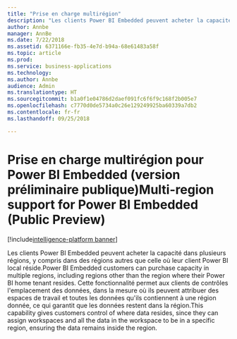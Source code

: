 ```yaml
---
title: "Prise en charge multirégion"
description: "Les clients Power BI Embedded peuvent acheter la capacité dans plusieurs régions, y compris dans des régions autres que celle où leur client Power BI local réside."
author: Annbe
manager: AnnBe
ms.date: 7/22/2018
ms.assetid: 6371166e-fb35-4e7d-b94a-68e61483a58f
ms.topic: article
ms.prod: 
ms.service: business-applications
ms.technology: 
ms.author: Annbe
audience: Admin
ms.translationtype: HT
ms.sourcegitcommit: b1a0f1e04786d2daef091fc6f6f9c168f2b005e7
ms.openlocfilehash: c7770d0de5734a0c26e129249925ba60339a7db2
ms.contentlocale: fr-fr
ms.lasthandoff: 09/25/2018

---
```

#  <a name="multi-region-support-for-power-bi-embedded-public-preview"></a><span data-ttu-id="4707a-103">Prise en charge multirégion pour Power BI Embedded (version préliminaire publique)</span><span class="sxs-lookup"><span data-stu-id="4707a-103">Multi-region support for Power BI Embedded (Public Preview)</span></span> 

[!include[intelligence-platform banner](../../includes/intelligence-platform.md)]




<span data-ttu-id="4707a-104">Les clients Power BI Embedded peuvent acheter la capacité dans plusieurs régions, y compris dans des régions autres que celle où leur client Power BI local réside.</span><span class="sxs-lookup"><span data-stu-id="4707a-104">Power BI Embedded customers can purchase capacity in multiple regions, including regions other than the region where their Power BI home tenant resides.</span></span> <span data-ttu-id="4707a-105">Cette fonctionnalité permet aux clients de contrôles l'emplacement des données, dans la mesure où ils peuvent attribuer des espaces de travail et toutes les données qu'ils contiennent à une région donnée, ce qui garantit que les données restent dans la région.</span><span class="sxs-lookup"><span data-stu-id="4707a-105">This capability gives customers control of where data resides, since they can assign workspaces and all the data in the workspace to be in a specific region, ensuring the data remains inside the region.</span></span>

